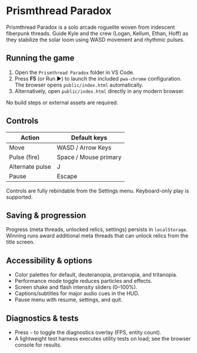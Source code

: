 # Prismthread Paradox

Prismthread Paradox is a solo arcade roguelite woven from iridescent fiberpunk threads. Guide Kyle and the crew (Logan, Kellum, Ethan, Hoff) as they stabilize the solar loom using WASD movement and rhythmic pulses.

## Running the game

1. Open the `Prismthread Paradox` folder in VS Code.
2. Press **F5** (or Run ▶) to launch the included `pwa-chrome` configuration. The browser opens `public/index.html` automatically.
3. Alternatively, open `public/index.html` directly in any modern browser.

No build steps or external assets are required.

## Controls

| Action | Default keys |
| --- | --- |
| Move | WASD / Arrow Keys |
| Pulse (fire) | Space / Mouse primary |
| Alternate pulse | J |
| Pause | Escape |

Controls are fully rebindable from the Settings menu. Keyboard-only play is supported.

## Saving & progression

Progress (meta threads, unlocked relics, settings) persists in `localStorage`. Winning runs award additional meta threads that can unlock relics from the title screen.

## Accessibility & options

* Color palettes for default, deuteranopia, protanopia, and tritanopia.
* Performance mode toggle reduces particles and effects.
* Screen shake and flash intensity sliders (0–100%).
* Captions/subtitles for major audio cues in the HUD.
* Pause menu with resume, settings, and quit.

## Diagnostics & tests

* Press `~` to toggle the diagnostics overlay (FPS, entity count).
* A lightweight test harness executes utility tests on load; see the browser console for results.

